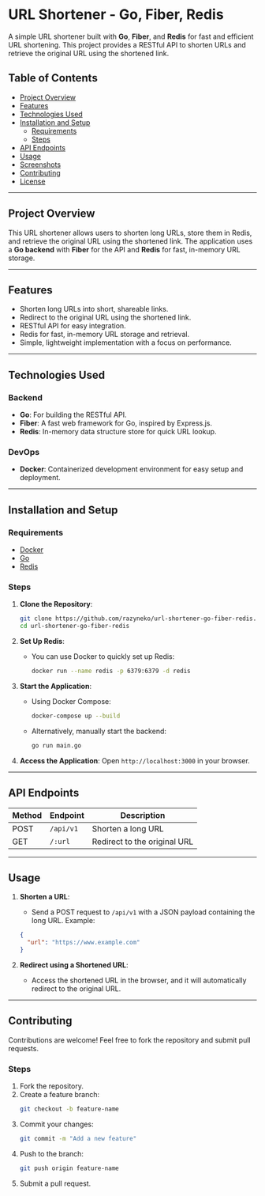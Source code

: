 # URL Shortener - Go, Fiber, Redis

A simple URL shortener built with **Go**, **Fiber**, and **Redis** for fast and efficient URL shortening. This project provides a RESTful API to shorten URLs and retrieve the original URL using the shortened link.

## Table of Contents

- [Project Overview](#project-overview)
- [Features](#features)
- [Technologies Used](#technologies-used)
- [Installation and Setup](#installation-and-setup)
  - [Requirements](#requirements)
  - [Steps](#steps)
- [API Endpoints](#api-endpoints)
- [Usage](#usage)
- [Screenshots](#screenshots)
- [Contributing](#contributing)
- [License](#license)

---

## Project Overview

This URL shortener allows users to shorten long URLs, store them in Redis, and retrieve the original URL using the shortened link. The application uses a **Go backend** with **Fiber** for the API and **Redis** for fast, in-memory URL storage.

---

## Features

- Shorten long URLs into short, shareable links.
- Redirect to the original URL using the shortened link.
- RESTful API for easy integration.
- Redis for fast, in-memory URL storage and retrieval.
- Simple, lightweight implementation with a focus on performance.

---

## Technologies Used

### Backend
- **Go**: For building the RESTful API.
- **Fiber**: A fast web framework for Go, inspired by Express.js.
- **Redis**: In-memory data structure store for quick URL lookup.

### DevOps
- **Docker**: Containerized development environment for easy setup and deployment.

---

## Installation and Setup

### Requirements
- [Docker](https://www.docker.com/)
- [Go](https://golang.org/)
- [Redis](https://redis.io/)

### Steps

1. **Clone the Repository**:
   ```bash
   git clone https://github.com/razyneko/url-shortener-go-fiber-redis.git
   cd url-shortener-go-fiber-redis
   ```

2. **Set Up Redis**:
   - You can use Docker to quickly set up Redis:
     ```bash
     docker run --name redis -p 6379:6379 -d redis
     ```

3. **Start the Application**:
   - Using Docker Compose:
     ```bash
     docker-compose up --build
     ```
   - Alternatively, manually start the backend:
     ```bash
     go run main.go
     ```

4. **Access the Application**:
   Open `http://localhost:3000` in your browser.

---

## API Endpoints

| Method | Endpoint           | Description                            |
|--------|--------------------|----------------------------------------|
| POST   | `/api/v1`      | Shorten a long URL                    |
| GET    | `/:url`   | Redirect to the original URL          |

---

## Usage

1. **Shorten a URL**:
   - Send a POST request to `/api/v1` with a JSON payload containing the long URL.
   Example:
   ```json
   {
     "url": "https://www.example.com"
   }
   ```

2. **Redirect using a Shortened URL**:
   - Access the shortened URL in the browser, and it will automatically redirect to the original URL.

---

## Contributing

Contributions are welcome! Feel free to fork the repository and submit pull requests.

### Steps
1. Fork the repository.
2. Create a feature branch:
   ```bash
   git checkout -b feature-name
   ```
3. Commit your changes:
   ```bash
   git commit -m "Add a new feature"
   ```
4. Push to the branch:
   ```bash
   git push origin feature-name
   ```
5. Submit a pull request.
